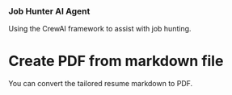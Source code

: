 ### Job Hunter AI Agent
Using the CrewAI framework to assist with job hunting.

# Create PDF from markdown file
You can convert the tailored resume markdown to PDF.
